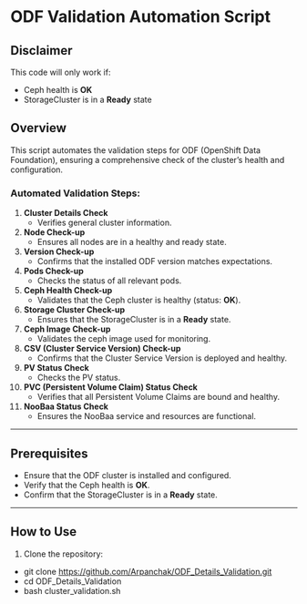 # ODF Validation Automation Script
## Disclaimer
This code will only work if:
- Ceph health is **OK**
- StorageCluster is in a **Ready** state
## Overview
This script automates the validation steps for ODF (OpenShift Data Foundation), ensuring a comprehensive check of the cluster’s health and configuration. 
### Automated Validation Steps:
1. **Cluster Details Check** 
   - Verifies general cluster information.
2. **Node Check-up** 
   - Ensures all nodes are in a healthy and ready state.
3. **Version Check-up** 
   - Confirms that the installed ODF version matches expectations.
4. **Pods Check-up** 
   - Checks the status of all relevant pods.
5. **Ceph Health Check-up** 
   - Validates that the Ceph cluster is healthy (status: **OK**).
6. **Storage Cluster Check-up** 
   - Ensures that the StorageCluster is in a **Ready** state.
7. **Ceph Image Check-up** 
   - Validates the ceph image used for monitoring.
8. **CSV (Cluster Service Version) Check-up** 
   - Confirms that the Cluster Service Version is deployed and healthy.
9. **PV Status Check** 
   - Checks the PV status.
10. **PVC (Persistent Volume Claim) Status Check** 
    - Verifies that all Persistent Volume Claims are bound and healthy.
11. **NooBaa Status Check** 
    - Ensures the NooBaa service and resources are functional.
---
## Prerequisites
- Ensure that the ODF cluster is installed and configured.
- Verify that the Ceph health is **OK**.
- Confirm that the StorageCluster is in a **Ready** state.
---
## How to Use
1. Clone the repository:
   
  -  git clone https://github.com/Arpanchak/ODF_Details_Validation.git
  -  cd ODF_Details_Validation
  -  bash cluster_validation.sh
